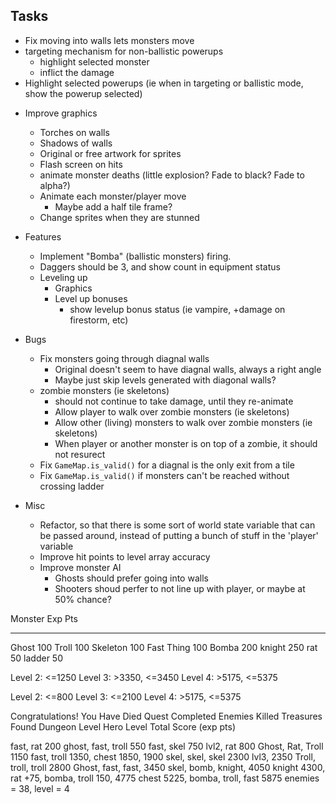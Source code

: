 
Tasks
-------------------------
* Fix moving into walls lets monsters move
* targeting mechanism for non-ballistic powerups
   * highlight selected monster
   * inflict the damage
* Highlight selected powerups (ie when in targeting or ballistic mode, show the powerup selected)
- Improve graphics
   - Torches on walls
   - Shadows of walls
   - Original or free artwork for sprites
   - Flash screen on hits
   - animate monster deaths (little explosion? Fade to black? Fade to alpha?)
   - Animate each monster/player move
      - Maybe add a half tile frame?
   - Change sprites when they are stunned
- Features
   - Implement "Bomba" (ballistic monsters) firing.
   - Daggers should be 3, and show count in equipment status
   - Leveling up
      - Graphics
      - Level up bonuses
         - show levelup bonus status (ie vampire, +damage on firestorm, etc)

- Bugs
   - Fix monsters going through diagnal walls
      - Original doesn't seem to have diagnal walls, always a right angle
      - Maybe just skip levels generated with diagonal walls?
   - zombie monsters (ie skeletons)
      - should not continue to take damage, until they re-animate
      * Allow player to walk over zombie monsters (ie skeletons)
      - Allow other (living) monsters to walk over zombie monsters (ie skeletons)
      * When player or another monster is on top of a zombie, it should not resurect
   - Fix `GameMap.is_valid()` for a diagnal is the only exit from a tile
   - Fix `GameMap.is_valid()` if monsters can't be reached without crossing ladder

- Misc
   - Refactor, so that there is some sort of world state variable that can be passed around, 
     instead of putting a bunch of stuff in the 'player' variable
   - Improve hit points to level array accuracy
   - Improve monster AI 
      - Ghosts should prefer going into walls
      - Shooters shoud perfer to not line up with player, or maybe at 50% chance?

Monster     Exp Pts
-------     -------
Ghost          100
Troll          100
Skeleton       100
Fast Thing     100
Bomba          200
knight         250
rat             50
ladder          50

Level 2: <=1250
Level 3: >3350,  <=3450
Level 4: >5175,  <=5375

Level 2: <=800
Level 3: <=2100
Level 4: >5175,  <=5375

Congratulations! You Have Died
Quest Completed
Enemies Killed
Treasures Found
Dungeon Level
Hero Level
Total Score (exp pts)

fast, rat 200
ghost, fast, troll 550
fast, skel 750 lvl2, rat 800
Ghost, Rat, Troll 1150
fast, troll 1350, chest 1850, 1900
skel, skel, skel 2300 lvl3, 2350
Troll, troll, troll 2800
Ghost, fast, fast, 3450
skel, bomb, knight, 4050
knight 4300, rat +75, bomba, troll 150, 4775
chest 5225, bomba, troll, fast 5875
enemies = 38, level = 4

